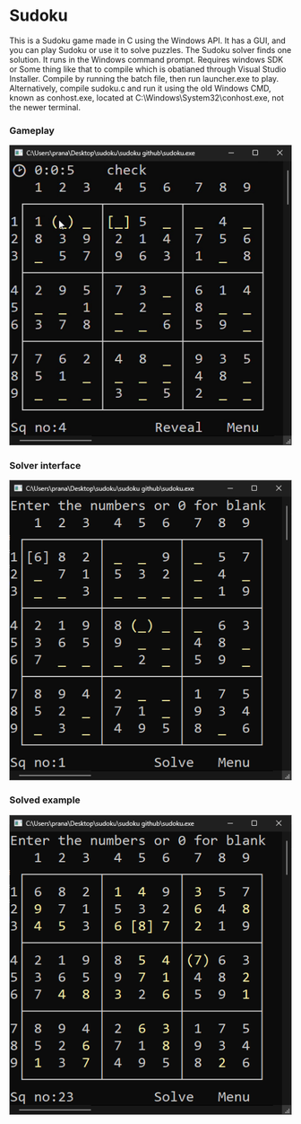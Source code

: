 # Sudoku
This is a Sudoku game made in C using the Windows API. It has a GUI, and you can play Sudoku or use it to solve puzzles. The Sudoku solver finds one solution. It runs in the Windows command prompt.
Requires windows SDK or Some thing like that to compile which is obatianed through Visual Studio Installer.
Compile by running the batch file, then run launcher.exe to play. Alternatively, compile sudoku.c and run it using the old Windows CMD, known as conhost.exe, located at C:\Windows\System32\conhost.exe, not the newer terminal.
### Gameplay
![gameplay](https://github.com/pranavgn12/Sudoku/blob/main/screenshots/play_mouse_shown.png)
### Solver interface
![Sudoku solver interface](https://github.com/pranavgn12/Sudoku/blob/main/screenshots/Play.png)
### Solved example
![solved](https://github.com/pranavgn12/Sudoku/blob/main/screenshots/Solver_solved.png)
